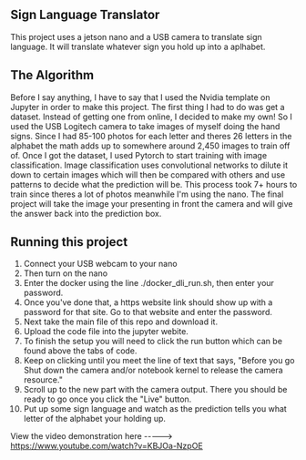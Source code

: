 ## Sign Language Translator

This project uses a jetson nano and a USB camera to translate sign language. It will translate whatever sign you hold up into a aplhabet. 

## The Algorithm
Before I say anything, I have to say that I used the Nvidia template on Jupyter in order to make this project.
The first thing I had to do was get a dataset. Instead of getting one from online, I decided to make my own! So I used the USB Logitech camera to take images of myself doing the hand signs. Since I had 85-100 photos for each letter and theres 26 letters in the alphabet the math adds up to somewhere around 2,450 images to train off of. Once I got the dataset, I used Pytorch to start training with image classification. Image classification uses convolutional networks to dilute it down to certain images which will then be compared with others and use patterns to decide what the prediction will be. This process took 7+ hours to train since theres a lot of photos meanwhile I'm using the nano. The final project will take the image your presenting in front the camera and will give the answer back into the prediction box. 

## Running this project

1. Connect your USB webcam to your nano
2. Then turn on the nano
3. Enter the docker using the line ./docker_dli_run.sh, then enter your password.
4. Once you've done that, a https website link should show up with a password for that site. Go to that website and enter the password.
5. Next take the main file of this repo and download it.
6. Upload the code file into the jupyter webite.
7. To finish the setup you will need to click the run button which can be found above the tabs of code.
8. Keep on clicking until you meet the line of text that says, "Before you go Shut down the camera and/or notebook kernel to release the camera resource."
9. Scroll up to the new part with the camera output. There you should be ready to go once you click the "Live" button. 
10. Put up some sign language and watch as the prediction tells you what letter of the alphabet your holding up.

View the video demonstration here -----> https://www.youtube.com/watch?v=KBJOa-NzpOE

